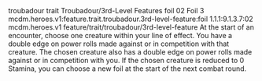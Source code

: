 <ability>
  <metadata>
    <class>troubadour</class>
    <feature_type>trait</feature_type>
    <file_dpath>Troubadour/3rd-Level Features</file_dpath>
    <item_id>foil</item_id>
    <item_index>02</item_index>
    <item_name>Foil</item_name>
    <level>3</level>
    <scc>mcdm.heroes.v1:feature.trait.troubadour.3rd-level-feature:foil</scc>
    <scdc>1.1.1:9.1.3.7:02</scdc>
    <source>mcdm.heroes.v1</source>
    <type>feature/trait/troubadour/3rd-level-feature</type>
  </metadata>
  <effects>
    <effect type="mundane">At the start of an encounter, choose one creature within your line of effect. You have a double edge on power rolls made against or in competition with that creature. The chosen creature also has a double edge on power rolls made against or in competition with you. If the chosen creature is reduced to 0 Stamina, you can choose a new foil at the start of the next combat round.</effect>
  </effects>
</ability>
